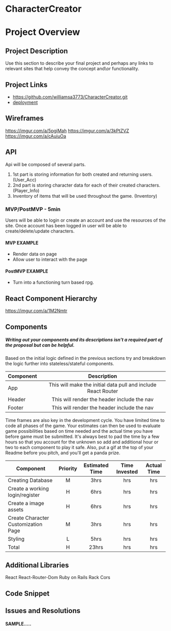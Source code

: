 # CharacterCreator
# Project Overview


## Project Description

Use this section to describe your final project and perhaps any links to relevant sites that help convey the concept and\or functionality.

## Project Links

- https://github.com/williamsa3773/CharacterCreator.git
- [deployment]()

## Wireframes
https://imgur.com/a/5pgiMah
https://imgur.com/a/3kPtZVZ
https://imgur.com/a/cAuiuOa
## API

Api will be composed of several parts.
1. 1st part is storing information for both created and returning users. (User_Acc)
2. 2nd part is storing character data for each of their created characters. (Player_Info)
3. Inventory of items that will be used throughout the game. (Inventory)

### MVP/PostMVP - 5min

Users will be able to login or create an account and use the resources of the site. Once account has been logged in user will be able to create/delete/update characters.


#### MVP EXAMPLE
- Render data on page
- Allow user to interact with the page

#### PostMVP EXAMPLE
- Turn into a functioning turn based rpg.

## React Component Hierarchy

https://imgur.com/a/1M2Nmtr

## Components
##### Writing out your components and its descriptions isn't a required part of the proposal but can be helpful.

Based on the initial logic defined in the previous sections try and breakdown the logic further into stateless/stateful components.

| Component | Description |
| --- | :---: |  
| App | This will make the initial data pull and include React Router|
| Header | This will render the header include the nav |
| Footer | This will render the header include the nav |


Time frames are also key in the development cycle.  You have limited time to code all phases of the game.  Your estimates can then be used to evaluate game possibilities based on time needed and the actual time you have before game must be submitted. It's always best to pad the time by a few hours so that you account for the unknown so add and additional hour or two to each component to play it safe. Also, put a gif at the top of your Readme before you pitch, and you'll get a panda prize.

| Component | Priority | Estimated Time | Time Invested | Actual Time |
| --- | :---: |  :---: | :---: | :---: |
| Creating Database | M | 3hrs| hrs | hrs |
| Create a working login/register | H | 6hrs| hrs | hrs |
| Create a image assets | H | 6hrs| hrs | hrs |
| Create Character Customization Page | M | 3hrs| hrs | hrs |
| Styling | L | 5hrs| hrs | hrs |
| Total | H | 23hrs| hrs | hrs |

## Additional Libraries
React
React-Router-Dom
Ruby on Rails
Rack Cors


## Code Snippet


## Issues and Resolutions


#### SAMPLE.....
